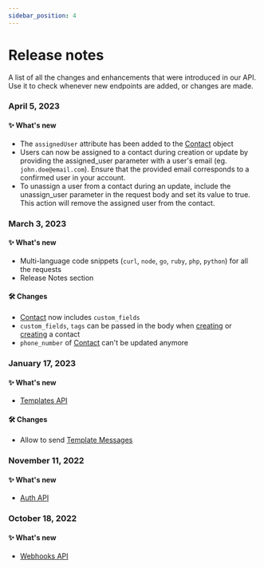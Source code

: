 ```yaml
---
sidebar_position: 4
---
```


# Release notes

A list of all the changes and enhancements that were introduced in our API. Use it to check whenever new endpoints are added, or changes are made.

### April 5, 2023

#### ✨ What's new

- The `assignedUser` attribute has been added to the [Contact](/api_reference/object_types/contact) object
- Users can now be assigned to a contact during creation or update by providing the assigned_user parameter with a user's email (eg. `john.doe@email.com`). Ensure that the provided email corresponds to a confirmed user in your account.
- To unassign a user from a contact during an update, include the unassign_user parameter in the request body and set its value to true. This action will remove the assigned user from the contact.

### March 3, 2023

#### ✨ What's new

- Multi-language code snippets (`curl`, `node`, `go`, `ruby`, `php`, `python`) for all the requests
- Release Notes section

#### 🛠️ Changes

- [Contact](/api_reference/object_types/contact) now includes `custom_fields`
- `custom_fields`, `tags` can be passed in the body when [creating](/api_reference/contacts_api/post_contacts) or [creating](/api_reference/contacts_api/post_contacts) a contact
- `phone_number` of [Contact](/api_reference/object_types/contact) can't be updated anymore

### January 17, 2023

#### ✨ What's new

- [Templates API](/api_reference/template_messages_api/introduction)

#### 🛠️ Changes

- Allow to send [Template Messages](/api_reference/messages_api/post_send_messages#send-template-messages)

### November 11, 2022

#### ✨ What's new

- [Auth API](/api_reference/auth_api/introduction)

### October 18, 2022

#### ✨ What's new

- [Webhooks API](/api_reference/webhooks_api/introduction)
